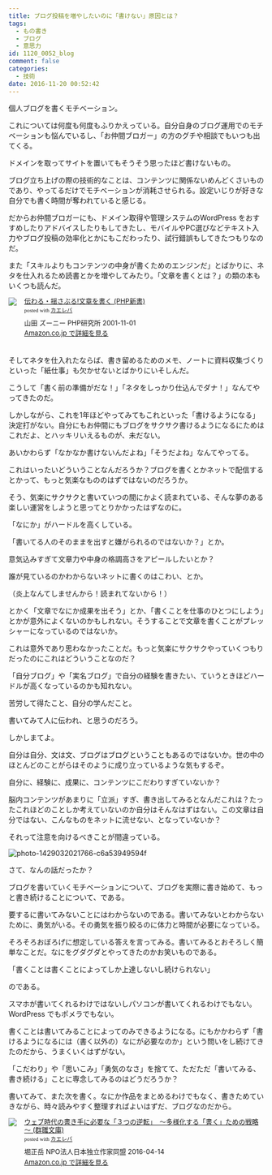 ```yaml
---
title: ブログ投稿を増やしたいのに「書けない」原因とは？
tags:
  - もの書き
  - ブログ
  - 意思力
id: 1120_0052_blog
comment: false
categories:
  - 技術
date: 2016-11-20 00:52:42
---
```


個人ブログを書くモチベーション。

これについては何度も何度もふりかえっている。自分自身のブログ運用でのモチベーションも悩んでいるし、「お仲間ブロガー」の方のグチや相談でもいつも出てくる。

ドメインを取ってサイトを置いてもそうそう思ったほど書けないもの。
<!--more-->

ブログ立ち上げの際の技術的なことは、コンテンツに関係ないめんどくさいものであり、やってるだけでモチベーションが消耗させられる。設定いじりが好きな自分でも書く時間が奪われていると感じる。

だからお仲間ブロガーにも、ドメイン取得や管理システムのWordPress をおすすめしたりアドバイスしたりもしてきたし、モバイルやPC選びなどテキスト入力やブログ投稿の効率化とかにもこだわったり、試行錯誤もしてきたつもりなのだ。

また「スキルよりもコンテンツの中身が書くためのエンジンだ」とばかりに、ネタを仕入れるため読書とかを増やしてみたり。「文章を書くとは？」の類の本もいくつも読んだ。

<div class="kaerebalink-box" style="text-align:left;padding-bottom:20px;font-size:small;/zoom: 1;overflow: hidden;"><div class="kaerebalink-image" style="float:left;margin:0 15px 10px 0;"><a href="http://www.amazon.co.jp/exec/obidos/ASIN/4569617360/ujina-22/" target="_blank" ><img src="https://images-fe.ssl-images-amazon.com/images/I/51ZX8AZM5HL._SL160_.jpg" style="border: none;" /></a></div><div class="kaerebalink-info" style="line-height:120%;/zoom: 1;overflow: hidden;"><div class="kaerebalink-name" style="margin-bottom:10px;line-height:120%"><a href="http://www.amazon.co.jp/exec/obidos/ASIN/4569617360/ujina-22/" target="_blank" >伝わる・揺さぶる!文章を書く (PHP新書)</a><div class="kaerebalink-powered-date" style="font-size:8pt;margin-top:5px;font-family:verdana;line-height:120%">posted with <a href="http://kaereba.com" rel="nofollow" target="_blank">カエレバ</a></div></div><div class="kaerebalink-detail" style="margin-bottom:5px;">山田 ズーニー PHP研究所 2001-11-01    </div><div class="kaerebalink-link" style="margin-top: 5px"><a href="http://www.amazon.co.jp/exec/obidos/ASIN/4569617360/ujina-22/" rel="nofollow" target="_blank">Amazon.co.jp で詳細を見る</a></div></div><div class="booklink-footer" style="clear: left"></div></div>

そしてネタを仕入れたならば、書き留めるためのメモ、ノートに資料収集づくりといった「紙仕事」も欠かせないとばかりにいそしんだ。

こうして「書く前の準備がだな！」「ネタをしっかり仕込んでダナ！」なんてやってきたのだ。

しかしながら、これを1年ほどやってみてもこれといった「書けるようになる」決定打がない。自分にもお仲間にもブログをサクサク書けるようになるにためはこれだよ、とハッキリいえるものが、未だない。

あいかわらず「なかなか書けないんだよね」「そうだよね」なんてやってる。

これはいったいどういうことなんだろうか？ブログを書くとかネットで配信するとかって、もっと気楽なもののはずではないのだろうか。

そう、気楽にサクサクと書いていつの間にかよく読まれている、そんな夢のある楽しい運営をしようと思ってとりかかったはずなのに。

「なにか」がハードルを高くしている。

「書いてる人のそのままを出すと嫌がられるのではないか？」とか。

意気込みすぎて文章力や中身の格調高さをアピールしたいとか？

誰が見ているのかわからないネットに書くのはこわい、とか。

（炎上なんてしませんから！読まれてないから！）

とかく「文章でなにか成果を出そう」とか、「書くことを仕事のひとつにしよう」とかが意外によくないのかもしれない。そうすることで文章を書くことがプレッシャーになっているのではないか。

これは意外であり思わなかったことだ。もっと気楽にサクサクやっていくつもりだったのにこれはどういうことなのだ？

「自分ブログ」や「実名ブログ」で自分の経験を書きたい、ていうときほどハードルが高くなっているのかも知れない。

苦労して得たこと、自分の学んだこと。

書いてみて人に伝われ、と思うのだろう。

しかしまてよ。

自分は自分、文は文、ブログはブログということもあるのではないか。世の中のほとんどのことがらはそのように成り立っているような気もするぞ。

自分に、経験に、成果に、コンテンツにこだわりすぎていないか？

脳内コンテンツがあまりに「立派」すぎ、書き出してみるとなんだこれは？たったこれほどのことしか考えていないのか自分はそんなはずはない。この文章は自分ではない、こんなものをネットに流せない、となっていないか？

それって注意を向けるべきことが間違っている。

![photo-1429032021766-c6a53949594f](http://ogasawara.me/wp/wp-content/uploads/2016/04/photo-1429032021766-c6a53949594f-700x467.jpeg)


さて、なんの話だったか？

ブログを書いていくモチベーションについて、ブログを実際に書き始めて、もっと書き続けることについて、である。

要するに書いてみないことにはわからないのである。書いてみないとわからないために、勇気がいる。その勇気を振り絞るのに体力と時間が必要になっている。

そろそろおぼろげに想定している答えを言ってみる。書いてみるとおそろしく簡単なことだ。なにをグダグダとやってきたのかお笑いものである。

「書くことは書くことによってしか上達しないし続けられない」

のである。

スマホが書いてくれるわけではないしパソコンが書いてくれるわけでもない。WordPress でもポメラでもない。

書くことは書いてみることによってのみできるようになる。にもかかわらず「書けるようになるには（書く以外の）なにが必要なのか」という問いをし続けてきたのだから、うまくいくはずがない。

「こだわり」や「思いこみ」「勇気のなさ」を捨てて、ただただ「書いてみる、書き続ける」ことに専念してみるのはどうだろうか？

書いてみて、また次を書く。なにか作品をまとめるわけでもなく、書きためていきながら、時々読みやすく整理すればよいはずだ、ブログなのだから。

<p></p>
<div class="kaerebalink-box" style="text-align:left;padding-bottom:20px;font-size:small;/zoom: 1;overflow: hidden;"><div class="kaerebalink-image" style="float:left;margin:0 15px 10px 0;"><a href="http://www.amazon.co.jp/exec/obidos/ASIN/B01EA29YOQ/ujina-22/" target="_blank" ><img src="https://images-fe.ssl-images-amazon.com/images/I/515R1m4Q1mL._SL160_.jpg" style="border: none;" /></a></div><div class="kaerebalink-info" style="line-height:120%;/zoom: 1;overflow: hidden;"><div class="kaerebalink-name" style="margin-bottom:10px;line-height:120%"><a href="http://www.amazon.co.jp/exec/obidos/ASIN/B01EA29YOQ/ujina-22/" target="_blank" >ウェブ時代の書き手に必要な「３つの逆転」　～多様化する「書く」ための戦略～ (群雛文庫)</a><div class="kaerebalink-powered-date" style="font-size:8pt;margin-top:5px;font-family:verdana;line-height:120%">posted with <a href="http://kaereba.com" rel="nofollow" target="_blank">カエレバ</a></div></div><div class="kaerebalink-detail" style="margin-bottom:5px;">堀正岳 NPO法人日本独立作家同盟 2016-04-14    </div><div class="kaerebalink-link" style="margin-top: 5px"><a href="http://www.amazon.co.jp/exec/obidos/ASIN/B01EA29YOQ/ujina-22/" rel="nofollow" target="_blank">Amazon.co.jp で詳細を見る</a></div></div><div class="booklink-footer" style="clear: left"></div></div>

<p></p>
<script async src="//pagead2.googlesyndication.com/pagead/js/adsbygoogle.js"></script>
<!-- レスポンシブ -->
<ins class="adsbygoogle"
     style="display:block"
     data-ad-client="ca-pub-1326353612309906"
     data-ad-slot="9574351073"
     data-ad-format="auto"></ins>
<script>
(adsbygoogle = window.adsbygoogle || []).push({});
</script>